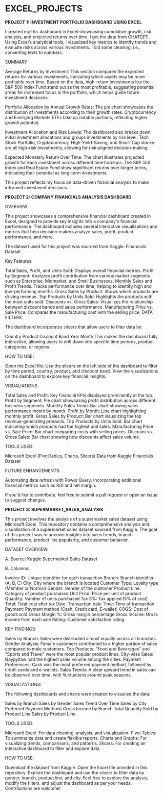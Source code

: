 # EXCEL_PROJECTS

__PROJECT 1: INVESTMENT PORTFOLIO DASHBOARD USING EXCEL__

I created my this dashboard in Excel showcasing cumulative growth, risk analysis, and projected returns over time. I got the data from [CHATGPT](https://1drv.ms/x/c/a153e5ee08670d95/ER331l1FFCBBkd6_2R5g5vcBxhkxTH05D2xct63rI0Ev7Q).  Using Excel’s analytical tools, I visualized key metrics to identify trends and evaluate risks across various investments. I did some cleaning, i.e., converting texts to numbers. 

SUMMARY

Average Returns by Investment: This section compares the expected returns for various investments, indicating which assets may be more profitable over time. Based on the data, high-return investments like the S&P 500 Index Fund stand out as the most profitable, suggesting potential areas for increased focus in the portfolio, which helps guide future investment decisions.

Portfolio Allocation by Annual Growth Rates: The pie chart showcases the distribution of investments according to their growth rates. Cryptocurrency and Emerging Markets ETFs take up notable portions, reflecting higher growth potential.

Investment Allocation and Risk Levels: The dashboard also breaks down initial investment allocations and groups investments by risk level. Tech Stock Portfolio, Cryptocurrency, High-Yield-Saving, and Small-Cap stocks are all high-risk investments, allowing for risk-aligned decision-making.

Expected Monetary Return Over Time: The chart illustrates projected growth for each investment across different time horizons. The S&P 500 Index and Real Estate Fund show significant returns over longer terms, indicating their potential as long-term investments.

This project reflects my focus on data-driven financial analysis to make informed investment decisions.


__PROJECT 2: COMPANY FINANCIALS ANALYSIS DASHBOARD__

OVERVIEW

This project showcases a comprehensive financial dashboard created in Excel, designed to provide key insights into a company's financial performance. The dashboard includes several interactive visualizations and metrics that help decision-makers analyze sales, profit, product performance, and more.

The dataset used for this project was sourced from Kaggle: Financials Dataset .

Key Features:

Total Sales, Profit, and Units Sold: Displays overall financial metrics.
Profit by Segment: Analyzes profit contribution from various market segments such as Enterprise, Midmarket, and Small Businesses.
Monthly Sales and Profit Trends: Tracks performance over time, helping to identify high and low-performing months.
Gross Sales by Product: Shows which products are driving revenue.
Top Products by Units Sold: Highlights the products with the most units sold.
Discounts vs. Gross Sales: Visualizes the relationship between discount bands and sales performance.
Manufacturing Price vs. Sale Price: Compares the manufacturing cost with the selling price.
DATA FILTERS:

The dashboard incorporates slicers that allow users to filter data by:

Country
Product
Discount Band
Year
Month
This makes the dashboard fully interactive, allowing users to drill down into specific time periods, product categories, or regions.

HOW TO USE:

Open the Excel file.
Use the slicers on the left side of the dashboard to filter by time period, country, product, and discount band.
View the visualizations on the dashboard to explore key financial insights.

VISUALIATIONS:

Total Sales and Profit: Key financial KPIs displayed prominently at the top.
Profit by Segment: Pie chart showcasing profit distribution across different business segments.
Monthly Sales Trend: Bar chart showing sales performance month by month.
Profit by Month: Line chart highlighting monthly profit.
Gross Sales by Product: Bar chart visualizing the top revenue-generating products.
Top Products by Units Sold: Bar chart indicating which products had the highest unit sales.
Manufacturing Price vs. Sale Price: Bar chart comparing costs with selling prices.
Discount vs. Gross Sales: Bar chart showing how discounts affect sales volume.

TOOLS USED:

Microsoft Excel (PivotTables, Charts, Slicers)
Data from Kaggle Financials Dataset

FUTURE ENHANCEMENTS:

Automating data refresh with Power Query.
Incorporating additional financial metrics such as ROI and net margin.

If you'd like to contribute, feel free to submit a pull request or open an issue to suggest changes.


__PROJECT 3: SUPERMARKET_SALES_ANALYSIS__

This project involves the analysis of a supermarket sales dataset using Microsoft Excel. This repository contains a comprehensive analysis and visualization of a supermarket sales dataset sourced from Kaggle. The goal of this project was to uncover insights into sales trends, branch performance, product line popularity, and customer behavior.

DATASET OVERVIEW:

A. Source: Kaggle Supermarket Sales Dataset

B. Columns:

Invoice ID: Unique identifier for each transaction
Branch: Branch identifier (A, B, C)
City: City where the branch is located
Customer Type: Loyalty type (Member or Normal)
Gender: Gender of the customer
Product Line: Category of product purchased
Unit Price: Price per unit of product
Quantity: Number of units purchased
Tax 5%: Tax applied (5% of cost)
Total: Total cost after tax
Date: Transaction date
Time: Time of transaction
Payment: Payment method (Cash, Credit card, E-wallet)
COGS: Cost of goods sold
Gross Margin %: Gross margin percentage
Gross Income: Gross income from each sale
Rating: Customer satisfaction rating

KEY FINDINGS:

Sales by Branch: Sales were distributed almost equally across all branches.
Gender Analysis: Female customers contributed to a higher portion of sales compared to male customers.
Top Products: "Food and Beverages" and "Sports and Travel" were the most popular product lines.
City-wise Sales: Naypyitaw had the highest sales volume among the cities.
Payment Preferences: Cash was the most preferred payment method, followed by credit cards and e-wallets.
Sales Trends: A clear upward trend in sales can be observed over time, with fluctuations around peak seasons.

VISUALIZATIONS:

The following dashboards and charts were created to visualize the data:

Sales by Branch
Sales by Gender
Sales Trend Over Time
Sales by City
Preferred Payment Methods
Gross Income by Branch
Total Quantity Sold by Product Line
Sales by Product Line

TOOLS USED:

Microsoft Excel: For data cleaning, analysis, and visualization.
Pivot Tables: To summarize data and create flexible reports.
Charts and Graphs: For visualizing trends, comparisons, and patterns.
Slicers: For creating an interactive dashboard to filter and explore data.

HOW TO USE:

Download the dataset from Kaggle.
Open the Excel file provided in this repository.
Explore the dashboard and use the slicers to filter data by gender, branch, product line, and city.
Feel free to explore the analysis, modify the filters, and adjust the dashboard as per your needs. Contributions are welcome!

